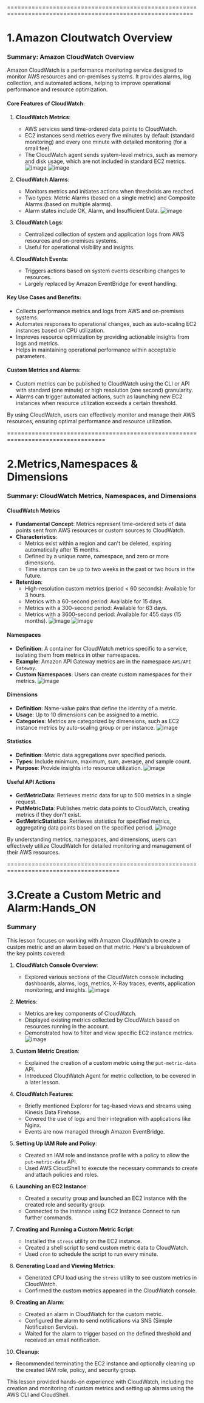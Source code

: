 

















===========================================================================================================
# 1.Amazon Cloutwatch Overview

### Summary: Amazon CloudWatch Overview

Amazon CloudWatch is a performance monitoring service designed to monitor AWS resources and on-premises systems. It provides alarms, log collection, and automated actions, helping to improve operational performance and resource optimization.

#### Core Features of CloudWatch:

1. **CloudWatch Metrics**:
   - AWS services send time-ordered data points to CloudWatch.
   - EC2 instances send metrics every five minutes by default (standard monitoring) and every one minute with detailed monitoring (for a small fee).
   - The CloudWatch agent sends system-level metrics, such as memory and disk usage, which are not included in standard EC2 metrics.
![image](https://github.com/Mohanakri/AWS_SOA-Admin/assets/96922237/6766c99e-e307-4ee4-a26c-93266ed1e8a9)
![image](https://github.com/Mohanakri/AWS_SOA-Admin/assets/96922237/6347e96c-da18-441a-9b26-642fd51a3069)

2. **CloudWatch Alarms**:
   - Monitors metrics and initiates actions when thresholds are reached.
   - Two types: Metric Alarms (based on a single metric) and Composite Alarms (based on multiple alarms).
   - Alarm states include OK, Alarm, and Insufficient Data.
![image](https://github.com/Mohanakri/AWS_SOA-Admin/assets/96922237/fd2200dd-e337-4fe6-ba75-1c371e9b07ae)

3. **CloudWatch Logs**:
   - Centralized collection of system and application logs from AWS resources and on-premises systems.
   - Useful for operational visibility and insights.

4. **CloudWatch Events**:
   - Triggers actions based on system events describing changes to resources.
   - Largely replaced by Amazon EventBridge for event handling.

#### Key Use Cases and Benefits:
- Collects performance metrics and logs from AWS and on-premises systems.
- Automates responses to operational changes, such as auto-scaling EC2 instances based on CPU utilization.
- Improves resource optimization by providing actionable insights from logs and metrics.
- Helps in maintaining operational performance within acceptable parameters.

#### Custom Metrics and Alarms:
- Custom metrics can be published to CloudWatch using the CLI or API with standard (one minute) or high resolution (one second) granularity.
- Alarms can trigger automated actions, such as launching new EC2 instances when resource utilization exceeds a certain threshold.

By using CloudWatch, users can effectively monitor and manage their AWS resources, ensuring optimal performance and resource utilization.

==================================================================================
# 2.Metrics,Namespaces & Dimensions

### Summary: CloudWatch Metrics, Namespaces, and Dimensions

#### CloudWatch Metrics
- **Fundamental Concept**: Metrics represent time-ordered sets of data points sent from AWS resources or custom sources to CloudWatch.
- **Characteristics**:
  - Metrics exist within a region and can't be deleted, expiring automatically after 15 months.
  - Defined by a unique name, namespace, and zero or more dimensions.
  - Time stamps can be up to two weeks in the past or two hours in the future.
- **Retention**:
  - High-resolution custom metrics (period < 60 seconds): Available for 3 hours.
  - Metrics with a 60-second period: Available for 15 days.
  - Metrics with a 300-second period: Available for 63 days.
  - Metrics with a 3600-second period: Available for 455 days (15 months).
![image](https://github.com/Mohanakri/AWS_SOA-Admin/assets/96922237/1b8a29e3-b3df-4857-8447-e2dc25b08af8)
![image](https://github.com/Mohanakri/AWS_SOA-Admin/assets/96922237/6964069c-d126-4dd9-a71a-4bcbed738968)

#### Namespaces
- **Definition**: A container for CloudWatch metrics specific to a service, isolating them from metrics in other namespaces.
- **Example**: Amazon API Gateway metrics are in the namespace `AWS/API Gateway`.
- **Custom Namespaces**: Users can create custom namespaces for their metrics.
![image](https://github.com/Mohanakri/AWS_SOA-Admin/assets/96922237/85bfa949-bc54-46b9-a546-33df76dfdaa8)

#### Dimensions
- **Definition**: Name-value pairs that define the identity of a metric.
- **Usage**: Up to 10 dimensions can be assigned to a metric.
- **Categories**: Metrics are categorized by dimensions, such as EC2 instance metrics by auto-scaling group or per instance.
![image](https://github.com/Mohanakri/AWS_SOA-Admin/assets/96922237/9b880510-466a-4c3a-b264-82b97080e7bf)

#### Statistics
- **Definition**: Metric data aggregations over specified periods.
- **Types**: Include minimum, maximum, sum, average, and sample count.
- **Purpose**: Provide insights into resource utilization.
![image](https://github.com/Mohanakri/AWS_SOA-Admin/assets/96922237/ff28af47-47e8-4a87-9e90-0d747519d6e1)

#### Useful API Actions
- **GetMetricData**: Retrieves metric data for up to 500 metrics in a single request.
- **PutMetricData**: Publishes metric data points to CloudWatch, creating metrics if they don't exist.
- **GetMetricStatistics**: Retrieves statistics for specified metrics, aggregating data points based on the specified period.
![image](https://github.com/Mohanakri/AWS_SOA-Admin/assets/96922237/22c0c502-7014-424d-9fa4-052cf4610a66)

By understanding metrics, namespaces, and dimensions, users can effectively utilize CloudWatch for detailed monitoring and management of their AWS resources.

======================================================================================
# 3.Create a Custom Metric and Alarm:Hands_ON
### Summary

This lesson focuses on working with Amazon CloudWatch to create a custom metric and an alarm based on that metric. Here's a breakdown of the key points covered:

1. **CloudWatch Console Overview**:
   - Explored various sections of the CloudWatch console including dashboards, alarms, logs, metrics, X-Ray traces, events, application monitoring, and insights.
![image](https://github.com/Mohanakri/AWS_SOA-Admin/assets/96922237/89374c83-c42a-45e9-8b00-d861d2b2f056)


2. **Metrics**:
   - Metrics are key components of CloudWatch.
   - Displayed existing metrics collected by CloudWatch based on resources running in the account.
   - Demonstrated how to filter and view specific EC2 instance metrics.
![image](https://github.com/Mohanakri/AWS_SOA-Admin/assets/96922237/bd6aa2e6-5b26-4520-bb44-f8d266be814c)

3. **Custom Metric Creation**:
   - Explained the creation of a custom metric using the `put-metric-data` API.
   - Introduced CloudWatch Agent for metric collection, to be covered in a later lesson.

4. **CloudWatch Features**:
   - Briefly mentioned Explorer for tag-based views and streams using Kinesis Data Firehose.
   - Covered the use of logs and their integration with applications like Nginx.
   - Events are now managed through Amazon EventBridge.

5. **Setting Up IAM Role and Policy**:
   - Created an IAM role and instance profile with a policy to allow the `put-metric-data` API.
   - Used AWS CloudShell to execute the necessary commands to create and attach policies and roles.

6. **Launching an EC2 Instance**:
   - Created a security group and launched an EC2 instance with the created role and security group.
   - Connected to the instance using EC2 Instance Connect to run further commands.

7. **Creating and Running a Custom Metric Script**:
   - Installed the `stress` utility on the EC2 instance.
   - Created a shell script to send custom metric data to CloudWatch.
   - Used `cron` to schedule the script to run every minute.

8. **Generating Load and Viewing Metrics**:
   - Generated CPU load using the `stress` utility to see custom metrics in CloudWatch.
   - Confirmed the custom metrics appeared in the CloudWatch console.

9. **Creating an Alarm**:
   - Created an alarm in CloudWatch for the custom metric.
   - Configured the alarm to send notifications via SNS (Simple Notification Service).
   - Waited for the alarm to trigger based on the defined threshold and received an email notification.

10. **Cleanup**:
   - Recommended terminating the EC2 instance and optionally cleaning up the created IAM role, policy, and security group.

This lesson provided hands-on experience with CloudWatch, including the creation and monitoring of custom metrics and setting up alarms using the AWS CLI and CloudShell.
